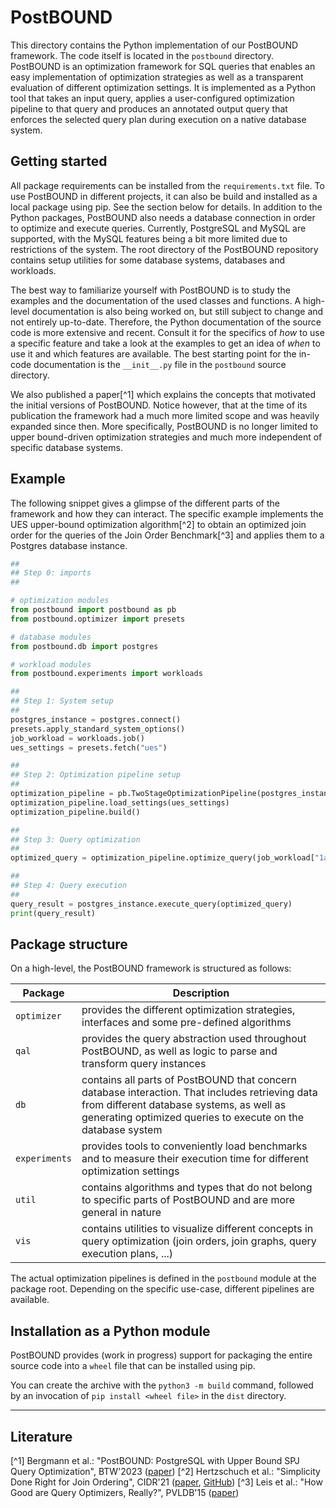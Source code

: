 # PostBOUND

This directory contains the Python implementation of our PostBOUND framework. The code itself is located in
the `postbound` directory. PostBOUND is an optimization framework for SQL queries that enables an easy implementation
of optimization strategies as well as a transparent evaluation of different optimization settings. It is implemented
as a Python tool that takes an input query, applies a user-configured optimization pipeline to that query and produces
an annotated output query that enforces the selected query plan during execution on a native database system.

## Getting started

All package requirements can be installed from the `requirements.txt` file. To use PostBOUND in different projects,
it can also be build and installed as a local package using pip. See the section below for details.
In addition to the Python packages, PostBOUND also needs a database connection in order to optimize and execute queries.
Currently, PostgreSQL and MySQL are supported, with the MySQL features being a bit more limited due to restrictions of
the system. The root directory of the PostBOUND repository contains setup utilities for some database systems, databases
and workloads.

The best way to familiarize yourself with PostBOUND is to study the examples and the documentation of the used classes
and functions. A high-level documentation is also being worked on, but still subject to change and not entirely
up-to-date. Therefore, the Python documentation of the source code is more extensive and recent. Consult it for the
specifics of _how_ to use a specific feature and take a look at the examples to get an idea of _when_ to use it and
which features are available. The best starting point for the in-code documentation is the `__init__.py` file in the
`postbound` source directory.

We also published a paper[^1] which explains the concepts that motivated the initial versions of PostBOUND.
Notice however, that at the time of its publication the framework had a much more limited scope and was heavily
expanded since then. More specifically, PostBOUND is no longer limited to upper bound-driven optimization strategies
and much more independent of specific database systems.

## Example

The following snippet gives a glimpse of the different parts of the framework and how they can interact. The specific
example implements the UES upper-bound optimization algorithm[^2] to obtain an optimized join order for the queries of
the Join Order Benchmark[^3] and applies them to a Postgres database instance.

```python
##
## Step 0: imports
##

# optimization modules
from postbound import postbound as pb
from postbound.optimizer import presets

# database modules
from postbound.db import postgres

# workload modules
from postbound.experiments import workloads

##
## Step 1: System setup
##
postgres_instance = postgres.connect()
presets.apply_standard_system_options()
job_workload = workloads.job()
ues_settings = presets.fetch("ues")

##
## Step 2: Optimization pipeline setup
##
optimization_pipeline = pb.TwoStageOptimizationPipeline(postgres_instance)
optimization_pipeline.load_settings(ues_settings)
optimization_pipeline.build()

##
## Step 3: Query optimization
##
optimized_query = optimization_pipeline.optimize_query(job_workload["1a"])

##
## Step 4: Query execution
##
query_result = postgres_instance.execute_query(optimized_query)
print(query_result)
```

## Package structure

On a high-level, the PostBOUND framework is structured as follows:

| Package       | Description |
|---------------|-------------|
| `optimizer`   | provides the different optimization strategies, interfaces and some pre-defined algorithms |
| `qal`         | provides the query abstraction used throughout PostBOUND, as well as logic to parse and transform query instances |
| `db`          | contains all parts of PostBOUND that concern database interaction. That includes retrieving data from different database systems, as well as generating optimized queries to execute on the database system |
| `experiments` | provides tools to conveniently load benchmarks and to measure their execution time for different optimization settings |
| `util`        | contains algorithms and types that do not belong to specific parts of PostBOUND and are more general in nature |
| `vis`         | contains utilities to visualize different concepts in query optimization (join orders, join graphs, query execution plans, ...) |

The actual optimization pipelines is defined in the `postbound` module at the package root. Depending on the specific
use-case, different pipelines are available.

## Installation as a Python module

PostBOUND provides (work in progress) support for packaging the entire source code into a `wheel` file that can be
installed using pip.

You can create the archive with the `python3 -m build` command, followed by an invocation of `pip install <wheel file>`
in the `dist` directory.

---

## Literature

[^1] Bergmann et al.: "PostBOUND: PostgreSQL with Upper Bound SPJ Query Optimization", BTW'2023 ([paper](https://dl.gi.de/handle/20.500.12116/40318))
[^2] Hertzschuch et al.: "Simplicity Done Right for Join Ordering", CIDR'21 ([paper](https://www.cidrdb.org/cidr2021/papers/cidr2021_paper01.pdf), [GitHub](https://github.com/axhertz/SimplicityDoneRight))
[^3] Leis et al.: "How Good are Query Optimizers, Really?", PVLDB'15 ([paper](https://dl.acm.org/doi/10.14778/2850583.2850594))
